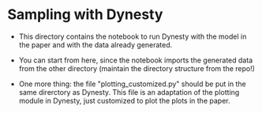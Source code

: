 # Sampling with Dynesty

- This directory contains the notebook to run Dynesty with the model in the paper and with the data already generated.  

- You can start from here, since the notebook imports the generated data from the other directory (maintain the directory structure from the repo!)

- One more thing: the file "plotting_customized.py" should be put in the same direrctory as Dynesty.  This file is an adaptation of the plotting module in Dynesty, just customized to plot the plots in the paper. 


